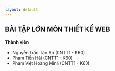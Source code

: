 ```yaml
---
layout: default
---
```


## BÀI TẬP LỚN MÔN THIẾT KẾ WEB

#### Thành viên

- Nguyễn Trần Tân An (CNTT1 - K60)
- Phạm Tiến Hải (CNTT1 - K60)
- Phạm Việt Hoàng Minh (CNTT1 - K60)
